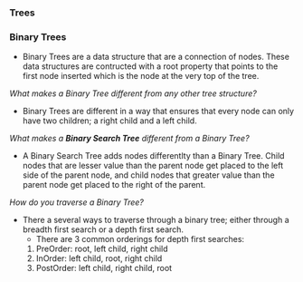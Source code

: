 ### Trees

### Binary Trees
- Binary Trees are a data structure that are a connection of nodes. These data structures are contructed with a root property that points to the first node inserted which is the node at the very top of the tree. 

*What makes a Binary Tree different from any other tree structure?*
- Binary Trees are different in a way that ensures that every node can only have two children; a right child and a left child. 

*What makes a* ***Binary Search Tree*** *different from a Binary Tree?*
- A Binary Search Tree adds nodes differentlty than a Binary Tree. Child nodes that are lesser value than the parent node get placed to the left side of the parent node, and child nodes that greater value than the parent node get placed to the right of the parent. 

*How do you traverse a Binary Tree?*
- There a several ways to traverse through a binary tree; either through a breadth first search or a depth first search.
    - There are 3 common orderings for depth first searches:
    1. PreOrder: root, left child, right child 
    2. InOrder: left child, root, right child
    3. PostOrder: left child, right child, root 